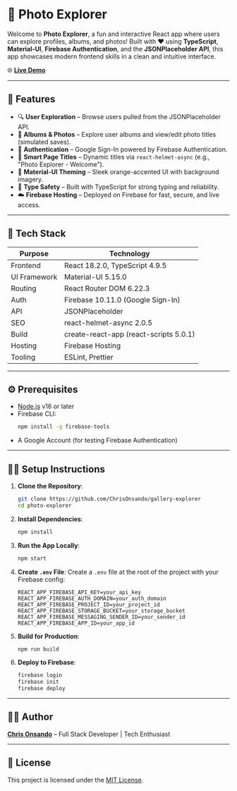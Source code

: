 # 📸 Photo Explorer

Welcome to **Photo Explorer**, a fun and interactive React app where users can explore profiles, albums, and photos! Built with ❤️ using **TypeScript**, **Material-UI**, **Firebase Authentication**, and the **JSONPlaceholder API**, this app showcases modern frontend skills in a clean and intuitive interface.

🌐 **[Live Demo](https://photoexplorerer.web.app)**

---

## 🚀 Features

- 🔍 **User Exploration** – Browse users pulled from the JSONPlaceholder API.
- 📂 **Albums & Photos** – Explore user albums and view/edit photo titles (simulated saves).
- 🔐 **Authentication** – Google Sign-In powered by Firebase Authentication.
- 🧠 **Smart Page Titles** – Dynamic titles via `react-helmet-async` (e.g., "Photo Explorer - Welcome").
- 🎨 **Material-UI Theming** – Sleek orange-accented UI with background imagery.
- 🧪 **Type Safety** – Built with TypeScript for strong typing and reliability.
- ☁️ **Firebase Hosting** – Deployed on Firebase for fast, secure, and live access.

---

## 💠 Tech Stack

| Purpose       | Technology                            |
|---------------|----------------------------------------|
| Frontend      | React 18.2.0, TypeScript 4.9.5         |
| UI Framework  | Material-UI 5.15.0                     |
| Routing       | React Router DOM 6.22.3                |
| Auth          | Firebase 10.11.0 (Google Sign-In)      |
| API           | JSONPlaceholder                        |
| SEO           | react-helmet-async 2.0.5               |
| Build         | create-react-app (react-scripts 5.0.1) |
| Hosting       | Firebase Hosting                       |
| Tooling       | ESLint, Prettier                       |

---

## ⚙️ Prerequisites

- [Node.js](https://nodejs.org/en/) v16 or later
- Firebase CLI:
  ```bash
  npm install -g firebase-tools
  ```
- A Google Account (for testing Firebase Authentication)

---

## 🧑‍💻 Setup Instructions

1. **Clone the Repository**:
   ```bash
   git clone https://github.com/ChrisOnsando/gallery-explorer
   cd photo-explorer
   ```

2. **Install Dependencies**:
   ```bash
   npm install
   ```

3. **Run the App Locally**:
   ```bash
   npm start
   ```

4. **Create `.env` File**:
   Create a `.env` file at the root of the project with your Firebase config:
   ```
   REACT_APP_FIREBASE_API_KEY=your_api_key
   REACT_APP_FIREBASE_AUTH_DOMAIN=your_auth_domain
   REACT_APP_FIREBASE_PROJECT_ID=your_project_id
   REACT_APP_FIREBASE_STORAGE_BUCKET=your_storage_bucket
   REACT_APP_FIREBASE_MESSAGING_SENDER_ID=your_sender_id
   REACT_APP_FIREBASE_APP_ID=your_app_id
   ```

5. **Build for Production**:
   ```bash
   npm run build
   ```

6. **Deploy to Firebase**:
   ```bash
   firebase login
   firebase init
   firebase deploy
   ```

---
## 👨‍💻 Author

**[Chris Onsando](https://github.com/ChrisOnsando/)** – Full Stack Developer | Tech Enthusiast

---

## 📄 License

This project is licensed under the [MIT License](LICENSE).

